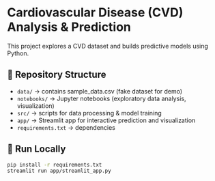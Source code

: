 # Cardiovascular Disease (CVD) Analysis & Prediction

This project explores a CVD dataset and builds predictive models using Python.

## 📂 Repository Structure
- `data/` → contains sample_data.csv (fake dataset for demo)
- `notebooks/` → Jupyter notebooks (exploratory data analysis, visualization)
- `src/` → scripts for data processing & model training
- `app/` → Streamlit app for interactive prediction and visualization
- `requirements.txt` → dependencies

## 🚀 Run Locally
```bash
pip install -r requirements.txt
streamlit run app/streamlit_app.py
